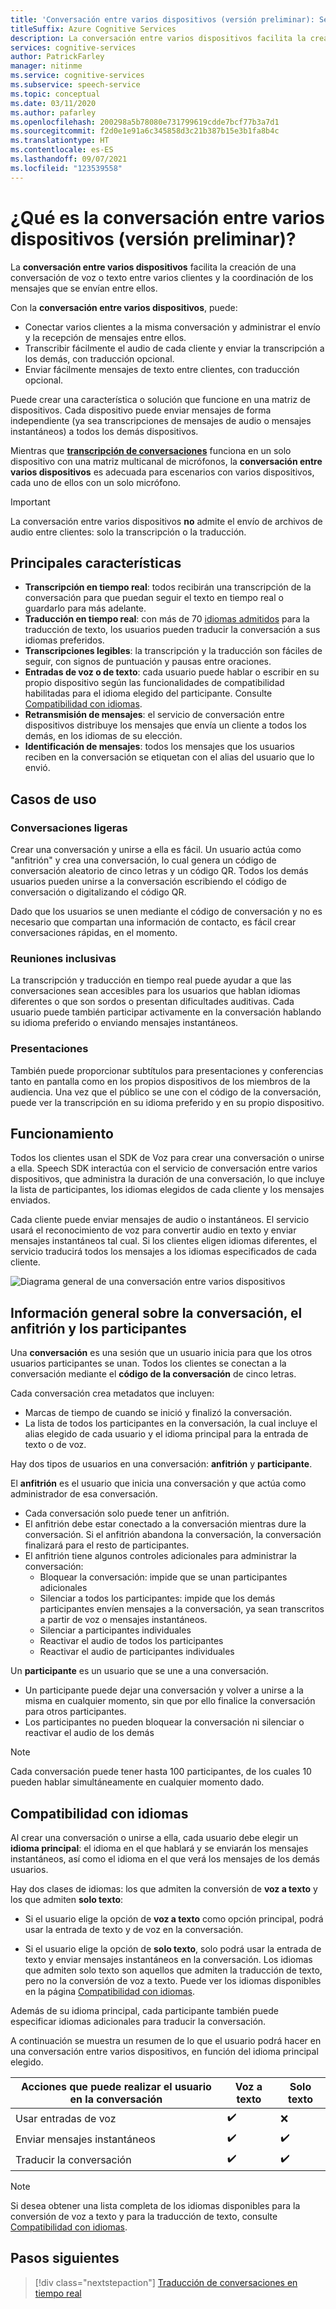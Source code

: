 ```yaml
---
title: 'Conversación entre varios dispositivos (versión preliminar): Servicio de voz'
titleSuffix: Azure Cognitive Services
description: La conversación entre varios dispositivos facilita la creación de una conversación de voz o texto entre varios clientes y la coordinación de los mensajes que se envían entre ellos.
services: cognitive-services
author: PatrickFarley
manager: nitinme
ms.service: cognitive-services
ms.subservice: speech-service
ms.topic: conceptual
ms.date: 03/11/2020
ms.author: pafarley
ms.openlocfilehash: 200298a5b78080e731799619cdde7bcf77b3a7d1
ms.sourcegitcommit: f2d0e1e91a6c345858d3c21b387b15e3b1fa8b4c
ms.translationtype: HT
ms.contentlocale: es-ES
ms.lasthandoff: 09/07/2021
ms.locfileid: "123539558"
---
```

# <a name="what-is-multi-device-conversation-preview"></a>¿Qué es la conversación entre varios dispositivos (versión preliminar)?

La **conversación entre varios dispositivos** facilita la creación de una conversación de voz o texto entre varios clientes y la coordinación de los mensajes que se envían entre ellos.

Con la **conversación entre varios dispositivos**, puede:

- Conectar varios clientes a la misma conversación y administrar el envío y la recepción de mensajes entre ellos.
- Transcribir fácilmente el audio de cada cliente y enviar la transcripción a los demás, con traducción opcional.
- Enviar fácilmente mensajes de texto entre clientes, con traducción opcional.

Puede crear una característica o solución que funcione en una matriz de dispositivos. Cada dispositivo puede enviar mensajes de forma independiente (ya sea transcripciones de mensajes de audio o mensajes instantáneos) a todos los demás dispositivos.

Mientras que [**transcripción de conversaciones**](conversation-transcription.md) funciona en un solo dispositivo con una matriz multicanal de micrófonos, la **conversación entre varios dispositivos** es adecuada para escenarios con varios dispositivos, cada uno de ellos con un solo micrófono.

>[!IMPORTANT]
> La conversación entre varios dispositivos **no** admite el envío de archivos de audio entre clientes: solo la transcripción o la traducción.

## <a name="key-features"></a>Principales características

- **Transcripción en tiempo real**: todos recibirán una transcripción de la conversación para que puedan seguir el texto en tiempo real o guardarlo para más adelante.
- **Traducción en tiempo real**: con más de 70 [idiomas admitidos](language-support.md#text-languages) para la traducción de texto, los usuarios pueden traducir la conversación a sus idiomas preferidos.
- **Transcripciones legibles**: la transcripción y la traducción son fáciles de seguir, con signos de puntuación y pausas entre oraciones.
- **Entradas de voz o de texto**: cada usuario puede hablar o escribir en su propio dispositivo según las funcionalidades de compatibilidad habilitadas para el idioma elegido del participante. Consulte [Compatibilidad con idiomas](language-support.md#speech-to-text).
- **Retransmisión de mensajes**: el servicio de conversación entre dispositivos distribuye los mensajes que envía un cliente a todos los demás, en los idiomas de su elección.
- **Identificación de mensajes**: todos los mensajes que los usuarios reciben en la conversación se etiquetan con el alias del usuario que lo envió.

## <a name="use-cases"></a>Casos de uso

### <a name="lightweight-conversations"></a>Conversaciones ligeras

Crear una conversación y unirse a ella es fácil. Un usuario actúa como "anfitrión" y crea una conversación, lo cual genera un código de conversación aleatorio de cinco letras y un código QR. Todos los demás usuarios pueden unirse a la conversación escribiendo el código de conversación o digitalizando el código QR. 

Dado que los usuarios se unen mediante el código de conversación y no es necesario que compartan una información de contacto, es fácil crear conversaciones rápidas, en el momento.

### <a name="inclusive-meetings"></a>Reuniones inclusivas

La transcripción y traducción en tiempo real puede ayudar a que las conversaciones sean accesibles para los usuarios que hablan idiomas diferentes o que son sordos o presentan dificultades auditivas. Cada usuario puede también participar activamente en la conversación hablando su idioma preferido o enviando mensajes instantáneos.

### <a name="presentations"></a>Presentaciones

También puede proporcionar subtítulos para presentaciones y conferencias tanto en pantalla como en los propios dispositivos de los miembros de la audiencia. Una vez que el público se une con el código de la conversación, puede ver la transcripción en su idioma preferido y en su propio dispositivo.

## <a name="how-it-works"></a>Funcionamiento

Todos los clientes usan el SDK de Voz para crear una conversación o unirse a ella. Speech SDK interactúa con el servicio de conversación entre varios dispositivos, que administra la duración de una conversación, lo que incluye la lista de participantes, los idiomas elegidos de cada cliente y los mensajes enviados.  

Cada cliente puede enviar mensajes de audio o instantáneos. El servicio usará el reconocimiento de voz para convertir audio en texto y enviar mensajes instantáneos tal cual. Si los clientes eligen idiomas diferentes, el servicio traducirá todos los mensajes a los idiomas especificados de cada cliente.

![Diagrama general de una conversación entre varios dispositivos](media/scenarios/multi-device-conversation.png)

## <a name="overview-of-conversation-host-and-participant"></a>Información general sobre la conversación, el anfitrión y los participantes

Una **conversación** es una sesión que un usuario inicia para que los otros usuarios participantes se unan. Todos los clientes se conectan a la conversación mediante el **código de la conversación** de cinco letras.

Cada conversación crea metadatos que incluyen:
-    Marcas de tiempo de cuando se inició y finalizó la conversación.
-    La lista de todos los participantes en la conversación, la cual incluye el alias elegido de cada usuario y el idioma principal para la entrada de texto o de voz.


Hay dos tipos de usuarios en una conversación: **anfitrión** y **participante**.

El **anfitrión** es el usuario que inicia una conversación y que actúa como administrador de esa conversación.
- Cada conversación solo puede tener un anfitrión.
- El anfitrión debe estar conectado a la conversación mientras dure la conversación. Si el anfitrión abandona la conversación, la conversación finalizará para el resto de participantes.
- El anfitrión tiene algunos controles adicionales para administrar la conversación: 
    - Bloquear la conversación: impide que se unan participantes adicionales
    - Silenciar a todos los participantes: impide que los demás participantes envíen mensajes a la conversación, ya sean transcritos a partir de voz o mensajes instantáneos.
    - Silenciar a participantes individuales
    - Reactivar el audio de todos los participantes
    - Reactivar el audio de participantes individuales

Un **participante** es un usuario que se une a una conversación.
- Un participante puede dejar una conversación y volver a unirse a la misma en cualquier momento, sin que por ello finalice la conversación para otros participantes.
- Los participantes no pueden bloquear la conversación ni silenciar o reactivar el audio de los demás

> [!NOTE]
> Cada conversación puede tener hasta 100 participantes, de los cuales 10 pueden hablar simultáneamente en cualquier momento dado.

## <a name="language-support"></a>Compatibilidad con idiomas

Al crear una conversación o unirse a ella, cada usuario debe elegir un **idioma principal**: el idioma en el que hablará y se enviarán los mensajes instantáneos, así como el idioma en el que verá los mensajes de los demás usuarios.

Hay dos clases de idiomas: los que admiten la conversión de **voz a texto** y los que admiten **solo texto**:
- Si el usuario elige la opción de **voz a texto** como opción principal, podrá usar la entrada de texto y de voz en la conversación.

- Si el usuario elige la opción de **solo texto**, solo podrá usar la entrada de texto y enviar mensajes instantáneos en la conversación. Los idiomas que admiten solo texto son aquellos que admiten la traducción de texto, pero no la conversión de voz a texto. Puede ver los idiomas disponibles en la página [Compatibilidad con idiomas](./language-support.md).

Además de su idioma principal, cada participante también puede especificar idiomas adicionales para traducir la conversación.

A continuación se muestra un resumen de lo que el usuario podrá hacer en una conversación entre varios dispositivos, en función del idioma principal elegido.


| Acciones que puede realizar el usuario en la conversación | Voz a texto | Solo texto |
|-----------------------------------|----------------|------|
| Usar entradas de voz | ✔️ | ❌ |
| Enviar mensajes instantáneos | ✔️ | ✔️ |
| Traducir la conversación | ✔️ | ✔️ |

> [!NOTE]
> Si desea obtener una lista completa de los idiomas disponibles para la conversión de voz a texto y para la traducción de texto, consulte [Compatibilidad con idiomas](./language-support.md).



## <a name="next-steps"></a>Pasos siguientes

> [!div class="nextstepaction"]
> [Traducción de conversaciones en tiempo real](quickstarts/multi-device-conversation.md)